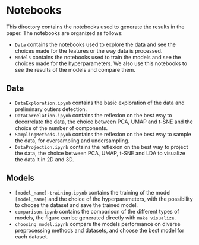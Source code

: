 # Notebooks

This directory contains the notebooks used to generate the results in the paper. The notebooks are organized as follows:

- `Data` contains the notebooks used to explore the data and see the choices made for the features or the way data is processed.
- `Models` contains the notebooks used to train the models and see the choices made for the hyperparameters. We also use this notebooks to see the results of the models and compare them.

## Data

- `DataExploration.ipynb` contains the basic exploration of the data and preliminary outiers detection.
- `DataCorrelation.ipynb` contains the reflexion on the best way to decorrelate the data, the choice between PCA, UMAP and t-SNE and the choice of the number of components.
- `SamplingMethods.ipynb` contains the reflexion on the best way to sample the data, for oversampling and undersampling.
- `DataProjection.ipynb` contains the reflexion on the best way to project the data, the choice between PCA, UMAP, t-SNE and LDA to visualize the data it in 2D and 3D.

## Models
- `[model_name]-training.ipynb` contains the training of the model `[model_name]` and the choice of the hyperparameters, with the possibility to choose the dataset and save the trained model.
- `comparison.ipynb` contains the comparison of the different types of models, the figure can be generated directly with `make visualize`.
- `choosing_model.ipynb` compare the models performance on diverse preprocessing methods and datasets, and choose the best model for each dataset.